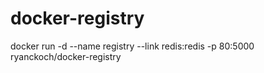 # docker-registry
docker run -d --name registry --link redis:redis -p 80:5000 ryanckoch/docker-registry
